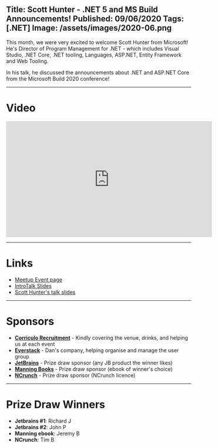 Title: Scott Hunter - .NET 5 and MS Build Announcements!
Published: 09/06/2020
Tags: [.NET]
Image: /assets/images/2020-06.png
---
This month, we were very excited to welcome Scott Hunter from Microsoft! He's Director of Program Management for .NET - which includes Visual Studio, .NET Core, .NET tooling, Languages, ASP.NET, Entity Framework and Web Tooling.

In his talk, he discussed the announcements about .NET and ASP.NET Core from the Microsoft Build 2020 conference!

---

# Video

<iframe width="560" height="315" src="https://www.youtube.com/embed/342IpMafkGg" frameborder="0" allow="accelerometer; autoplay; encrypted-media; gyroscope; picture-in-picture" allowfullscreen></iframe>

---

# Links

* [Meetup Event page](https://www.meetup.com/dotnetoxford/events/270602478/)
* [IntroTalk Slides](https://www.dropbox.com/s/w5ylp443q40nq66/2020-06-ScottHunter.pdf?dl=0)
* [Scott Hunter's talk slides](https://www.dropbox.com/s/mbrvoeeu2kcipqz/NET%202020.pptx?dl=0)

---

# Sponsors

* **[Corriculo Recruitment](https://corriculo.co.uk)** - Kindly covering the venue, drinks, and helping us at each event
* **[Everstack](https://www.everstack.com)** - Dan's company, helping organise and manage the user group
* **[JetBrains](https://www.jetbrains.com/)** - Prize draw sponsor (any JB product the winner likes)
* **[Manning Books](https://www.manning.com)** - Prize draw sponsor (ebook of winner's choice)
* **[NCrunch](https://www.ncrunch.net/)** - Prize draw sponsor (NCrunch licence)

---

# Prize Draw Winners

* **Jetbrains #1**: Richard J
* **Jetbrains #2**: John P
* **Manning ebook**: Jeremy B
* **NCrunch**: Tim B
